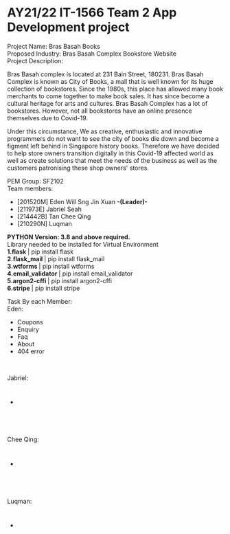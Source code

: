 # AY21/22 IT-1566 Team 2 App Development project
Project Name: Bras Basah Books <br />
Proposed Industry: Bras Basah Complex Bookstore Website <br />
Project Description: <br />

Bras Basah complex is located at 231 Bain Street, 180231. 
Bras Basah Complex is known as City of Books, a mall that is well known for its huge collection of bookstores. Since the 1980s, this place has allowed many book merchants to come together to make book sales. It has since become a cultural heritage for arts and cultures. 
Bras Basah Complex has a lot of bookstores. However, not all bookstores have an online presence themselves due to Covid-19. 

Under this circumstance, We as creative, enthusiastic and innovative programmers do not want to see the city of books die down and become a figment left behind in Singapore history books. Therefore we have decided to help store owners transition digitally in this Covid-19 affected world as well as create solutions that meet the needs of the business as well as the customers patronising these shop owners' stores.

PEM Group: SF2102 <br/>
Team members: <br /> 

- [201520M]  Eden Will Sng Jin Xuan <b> -(Leader)-</b>
- [211973E]  Jabriel Seah 
- [214442B]  Tan Chee Qing
- [210290N]  Luqman
 
<b>PYTHON Version: 3.8 and above required.</b> <br/>
Library needed to be installed for Virtual Environment <br />
<b> 1.flask </b> | pip install flask<br /> 
<b> 2.flask_mail </b> | pip install flask_mail <br />
<b> 3.wtforms </b> | pip install wtforms <br />
<b> 4.email_validator </b> | pip install email_validator <br />
<b> 5.argon2-cffi  </b> | pip install argon2-cffi <br />
<b> 6.stripe </b> | pip install stripe <br />

Task By each Member: <br/>
Eden: <br/>
- Coupons
- Enquiry
- Faq
- About
- 404 error
<br/>

Jabriel: <br/>
- #
<br/>

Chee Qing: <br/>
- #
<br/>

Luqman: <br/>
- #
<br/>
